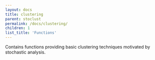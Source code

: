 ```yaml
---
layout: docs
title: clustering
parent: stoclust
permalink: /docs/clustering/
children: 1
list_title: 'Functions'
---
```


Contains functions providing basic clustering techniques
motivated by stochastic analysis.